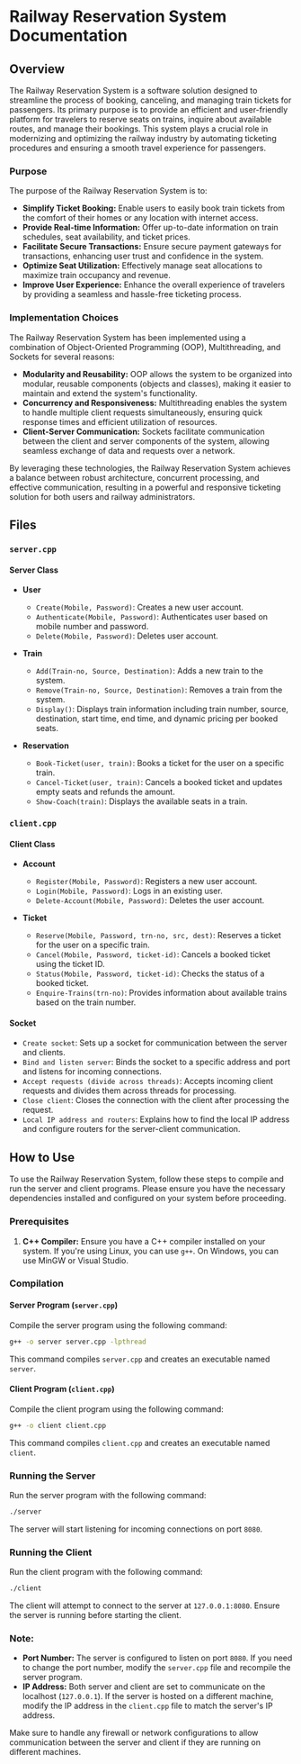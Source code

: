 <!-- https://github.com/sidhant-khamankar/Railway-Reservation-System -->
# Railway Reservation System Documentation

## Overview

The Railway Reservation System is a software solution designed to streamline the process of booking, canceling, and managing train tickets for passengers. Its primary purpose is to provide an efficient and user-friendly platform for travelers to reserve seats on trains, inquire about available routes, and manage their bookings. This system plays a crucial role in modernizing and optimizing the railway industry by automating ticketing procedures and ensuring a smooth travel experience for passengers.

### Purpose

The purpose of the Railway Reservation System is to:

- **Simplify Ticket Booking:** Enable users to easily book train tickets from the comfort of their homes or any location with internet access.
- **Provide Real-time Information:** Offer up-to-date information on train schedules, seat availability, and ticket prices.
- **Facilitate Secure Transactions:** Ensure secure payment gateways for transactions, enhancing user trust and confidence in the system.
- **Optimize Seat Utilization:** Effectively manage seat allocations to maximize train occupancy and revenue.
- **Improve User Experience:** Enhance the overall experience of travelers by providing a seamless and hassle-free ticketing process.

### Implementation Choices

The Railway Reservation System has been implemented using a combination of Object-Oriented Programming (OOP), Multithreading, and Sockets for several reasons:

- **Modularity and Reusability:** OOP allows the system to be organized into modular, reusable components (objects and classes), making it easier to maintain and extend the system's functionality.
- **Concurrency and Responsiveness:** Multithreading enables the system to handle multiple client requests simultaneously, ensuring quick response times and efficient utilization of resources.
- **Client-Server Communication:** Sockets facilitate communication between the client and server components of the system, allowing seamless exchange of data and requests over a network.

By leveraging these technologies, the Railway Reservation System achieves a balance between robust architecture, concurrent processing, and effective communication, resulting in a powerful and responsive ticketing solution for both users and railway administrators.

## Files

### `server.cpp`
#### Server Class
- **User**
  - `Create(Mobile, Password)`: Creates a new user account.
  - `Authenticate(Mobile, Password)`: Authenticates user based on mobile number and password.
  - `Delete(Mobile, Password)`: Deletes user account.

- **Train**
  - `Add(Train-no, Source, Destination)`: Adds a new train to the system.
  - `Remove(Train-no, Source, Destination)`: Removes a train from the system.
  - `Display()`: Displays train information including train number, source, destination, start time, end time, and dynamic pricing per booked seats.

- **Reservation**
  - `Book-Ticket(user, train)`: Books a ticket for the user on a specific train.
  - `Cancel-Ticket(user, train)`: Cancels a booked ticket and updates empty seats and refunds the amount.
  - `Show-Coach(train)`: Displays the available seats in a train.

### `client.cpp`
#### Client Class
- **Account**
  - `Register(Mobile, Password)`: Registers a new user account.
  - `Login(Mobile, Password)`: Logs in an existing user.
  - `Delete-Account(Mobile, Password)`: Deletes the user account.

- **Ticket**
  - `Reserve(Mobile, Password, trn-no, src, dest)`: Reserves a ticket for the user on a specific train.
  - `Cancel(Mobile, Password, ticket-id)`: Cancels a booked ticket using the ticket ID.
  - `Status(Mobile, Password, ticket-id)`: Checks the status of a booked ticket.
  - `Enquire-Trains(trn-no)`: Provides information about available trains based on the train number.

#### Socket
- `Create socket`: Sets up a socket for communication between the server and clients.
- `Bind and listen server`: Binds the socket to a specific address and port and listens for incoming connections.
- `Accept requests (divide across threads)`: Accepts incoming client requests and divides them across threads for processing.
- `Close client`: Closes the connection with the client after processing the request.
- `Local IP address and routers`: Explains how to find the local IP address and configure routers for the server-client communication.

## How to Use

To use the Railway Reservation System, follow these steps to compile and run the server and client programs. Please ensure you have the necessary dependencies installed and configured on your system before proceeding.

### Prerequisites

1. **C++ Compiler:** Ensure you have a C++ compiler installed on your system. If you're using Linux, you can use `g++`. On Windows, you can use MinGW or Visual Studio.

### Compilation

#### Server Program (`server.cpp`)

Compile the server program using the following command:

```bash
g++ -o server server.cpp -lpthread
```

This command compiles `server.cpp` and creates an executable named `server`.

#### Client Program (`client.cpp`)

Compile the client program using the following command:

```bash
g++ -o client client.cpp
```

This command compiles `client.cpp` and creates an executable named `client`.

### Running the Server

Run the server program with the following command:

```bash
./server
```

The server will start listening for incoming connections on port `8080`.

### Running the Client

Run the client program with the following command:

```bash
./client
```

The client will attempt to connect to the server at `127.0.0.1:8080`. Ensure the server is running before starting the client.

### Note:

- **Port Number:** The server is configured to listen on port `8080`. If you need to change the port number, modify the `server.cpp` file and recompile the server program.
- **IP Address:** Both server and client are set to communicate on the localhost (`127.0.0.1`). If the server is hosted on a different machine, modify the IP address in the `client.cpp` file to match the server's IP address.

Make sure to handle any firewall or network configurations to allow communication between the server and client if they are running on different machines.